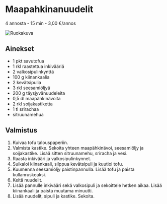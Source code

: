 # Maapahkinanuudelit
4 annosta - 15 min - 3,00 €/annos

![Ruokakuva](/.pic/maapahkinanuudelit.png)

## Ainekset
- 1 pkt savutofua
- 1 rkl raastettua inkivääriä
- 2 valkosipulinkynttä
- 100 g kiinankaalia
- 2 kevätsipulia
- 3 rkl seesamiöljyä
- 200 g täysjyvänuudeleita
- 0,5 dl maapähkinävoita
- 2 rkl soijakastiketta
- 1 tl srirachaa
- sitruunamehua

## Valmistus
1. Kuivaa tofu talouspaperiin.
2. Valmista kastike. Sekoita yhteen maapähkinävoi, seesamiöljy ja soijakastike. Lisää sitten sitruunamehu, sriracha ja vesi.
3. Raasta inkivääri ja valkosipulinkynnet.
4. Suikaloi kiinankaali, silppua kevätsipuli ja kuutioi tofu.
5. Kuumenna seesamiöljy paistinpannulla. Lisää tofu ja paista kullanruskeaksi.
6. Keitä nuudelit.
7. Lisää pannulle inkivääri sekä valkosipuli ja sekoittele hetken aikaa. Lisää kiinankaali ja paista muutama minuutti.
8. Lisää nuudelit, sipuli ja kastike. Sekoita.


